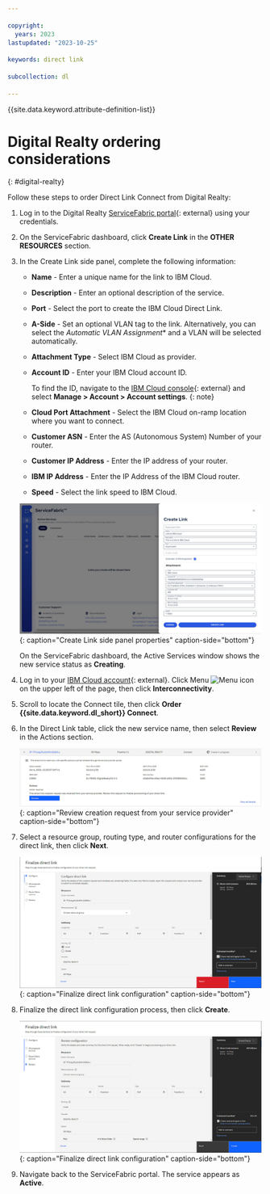 ```yaml
---

copyright:
  years: 2023
lastupdated: "2023-10-25"

keywords: direct link

subcollection: dl

---
```


{{site.data.keyword.attribute-definition-list}}

# Digital Realty ordering considerations
{: #digital-realty}

Follow these steps to order Direct Link Connect from Digital Realty:

1. Log in to the Digital Realty [ServiceFabric portal](https://servicefabric.digital.realty.com){: external} using your credentials.
1. On the ServiceFabric dashboard, click **Create Link** in the **OTHER RESOURCES** section.
1. In the Create Link side panel, complete the following information:

   * **Name** - Enter a unique name for the link to IBM Cloud.
   * **Description** - Enter an optional description of the service.
   * **Port** - Select the port to create the IBM Cloud Direct Link.
   * **A-Side** - Set an optional VLAN tag to the link. Alternatively, you can select the *Automatic VLAN Assignment** and a VLAN will be selected automatically.
   * **Attachment Type** - Select IBM Cloud as provider.
   * **Account ID** - Enter your IBM Cloud account ID.

      To find the ID, navigate to the [IBM Cloud console](/login){: external} and select **Manage > Account > Account settings**.
      {: note}

   * **Cloud Port Attachment** - Select the IBM Cloud on-ramp location where you want to connect.
   * **Customer ASN** - Enter the AS (Autonomous System) Number of your router.
   * **Customer IP Address** - Enter the IP address of your router.
   * **IBM IP Address** - Enter the IP Address of the IBM Cloud router.
   * **Speed** - Select the link speed to IBM Cloud.

   ![Create Link side panel properties](/images/servicefabric1.jpg "Create Link side panel properties"){: caption="Create Link side panel properties" caption-side="bottom"}

   On the ServiceFabric dashboard, the Active Services window shows the new service status as **Creating**.

1. Log in to your [IBM Cloud account](/login){: external}. Click Menu ![Menu icon](/images/menu_icon.png) on the upper left of the page, then click **Interconnectivity**.
1. Scroll to locate the Connect tile, then click **Order {{site.data.keyword.dl_short}} Connect**.
1. In the Direct Link table, click the new service name, then select **Review** in the Actions section.

   ![Review creation request from your service provider](/images/servicefabric2.jpg "Review creation request from your service provider"){: caption="Review creation request from your service provider" caption-side="bottom"}

1. Select a resource group, routing type, and router configurations for the direct link, then click **Next**.

   ![Complete direct link configuration](/images/servicefabric3.jpg "Complete direct link configuration"){: caption="Finalize direct link configuration" caption-side="bottom"}

1. Finalize the direct link configuration process, then click **Create**.

   ![Finalize direct link configuration](/images/servicefabric4.jpg "Finalize direct link configuration"){: caption="Finalize direct link configuration" caption-side="bottom"}

1. Navigate back to the ServiceFabric portal. The service appears as **Active**.
